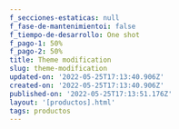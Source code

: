 ```yaml
---
f_secciones-estaticas: null
f_fase-de-mantenimientoi: false
f_tiempo-de-desarrollo: One shot
f_pago-1: 50%
f_pago-2: 50%
title: Theme modification
slug: theme-modification
updated-on: '2022-05-25T17:13:40.906Z'
created-on: '2022-05-25T17:13:40.906Z'
published-on: '2022-05-25T17:13:51.176Z'
layout: '[productos].html'
tags: productos
---
```



